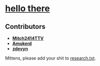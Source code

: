 # [hello there](https://www.youtube.com/embed/pfPykj7978I?si=8H8N0UldMPZIgBqr&autoplay=true)

## Contributors
- **[Mitch2414TTV](https://github.com/Mitch2414TTV)**
- **[Amukerd](https://github.com/Amukerd)**
- **[zdevyn](https://github.com/zdevyn)**

Mittens, please add your shit to [research.txt](https://github.com/Amukerd/webmaster/blob/main/research.txt).
